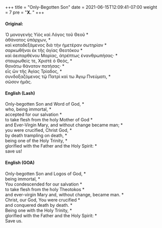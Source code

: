 +++
title = "Only-Begotten Son"
date =  2021-06-15T12:09:41-07:00
weight = 7
pre = "<b>X. </b>"
+++

#### Original:

Ὁ μονογενὴς Υἱὸς καὶ Λόγος τοῦ Θεοῦ *  
ἀθάνατος ὑπάρχων, *  
καὶ καταδεξάμενος διὰ τὴν ἡμετέραν σωτηρίαν *  
σαρκωθῆναι ἐκ τῆς ἁγίας Θεοτόκου *  
καὶ ἀειπαρθένου Μαρίας, άτρέπτως ἐνανθρωπήσας· *  
σταυρωθείς τε, Χριστὲ ὁ Θεός, *  
θανάτω θάνατον πατήσας· *  
εἷς ὤν τῆς Ἁγίας Τρίαδος, *  
συνδοξαζόμενος τῷ Πατρὶ καὶ τω Ἁγιῳ Πνεύματι, *  
σῶσον ἡμᾶς.


#### English (Lash)

Only-begotten Son and Word of God, *  
who, being immortal, *  
accepted for our salvation *  
to take flesh from the holy Mother of God *  
and Ever-Virgin Mary, and without change became man; *  
you were crucified, Christ God, *  
by death trampling on death, *  
being one of the Holy Trinity, *  
glorified with the Father and the Holy Spirit: *  
save us! 

#### English (GOA)

Only-begotten Son and Logos of God, *  
being immortal, *  
You condescended for our salvation *  
to take flesh from the holy Theotokos *  
and ever-virgin Mary and, without change, became man. *  
Christ, our God, You were crucified *  
and conquered death by death. *  
Being one with the Holy Trinity, *  
glorified with the Father and the Holy Spirit: *  
Save us.